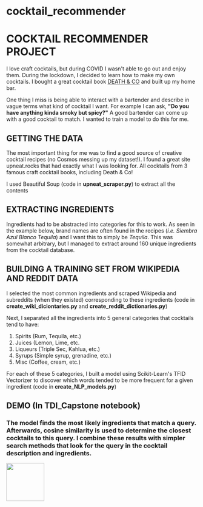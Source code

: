 # cocktail_recommender

# COCKTAIL RECOMMENDER PROJECT

I love craft cocktails, but during COVID I wasn't able to go out and enjoy them. During the lockdown, I decided to learn how to make my own cocktails. I bought a great cocktail book [DEATH & CO](https://www.amazon.com/Death-Co-Modern-Classic-Cocktails/dp/1607745259) and built up my home bar. 

One thing I miss is being able to interact with a bartender and describe in vague terms what kind of cocktail I want. For example I can ask, **"Do you have anything kinda smoky but spicy?"** A good bartender can come up with a good cocktail to match. I wanted to train a model to do this for me. 



## GETTING THE DATA
The most important thing for me was to find a good source of creative cocktail recipes (no Cosmos messing up my dataset!). 
I found a great site upneat.rocks that had exactly what I was looking for. All cocktails from 3 famous craft cocktail books, including Death & Co! 

I used Beautiful Soup (code in <b>upneat_scraper.py</b>) to extract all the contents


## EXTRACTING INGREDIENTS
Ingredients had to be abstracted into categories for this to work. As seen in the example below, brand names are often found in the recipes (<em>i.e. Siembra Azul Blanco Tequila</em>) and I want this to simply be <em>Tequila</em>. This was somewhat arbitrary, but I managed to extract around 160 unique ingredients from the cocktail database. 


## BUILDING A TRAINING SET FROM WIKIPEDIA AND REDDIT DATA

I selected the most common ingredients and scraped Wikipedia and subreddits (when they existed) corresponding to these ingredients (code in <b>create_wiki_diciontaries.py</b> and <b>create_reddit_dictionaries.py</b>) 

Next, I separated all the ingredients into 5 general categories that cocktails tend to have:
1. Spirits (Rum, Tequila, etc.)
2. Juices (Lemon, Lime, etc.
3. Liqueurs (Triple Sec, Kahlua, etc.)
4. Syrups (Simple syrup, grenadine, etc.)
5. Misc (Coffee, cream, etc.)

For each of these 5 categories, I built a model using Scikit-Learn's TFID Vectorizer to discover which words tended to be more frequent for a given ingredient (code in **create_NLP_models.py**)


## DEMO (In TDI_Capstone notebook)


### The model finds the most likely ingredients that match a query. Afterwards, cosine similarity is used to determine the closest cocktails to this query. I combine these results with simpler search methods that look for the query in the cocktail description and ingredients. 

<img src="app/test.html" height="100" />
